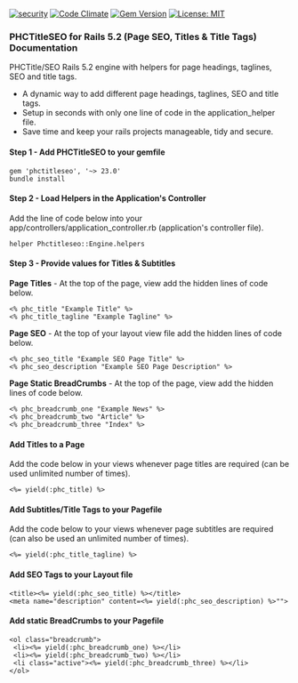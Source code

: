 [![security](https://hakiri.io/github/PHCNetworks/phc-titleseo/master.svg)](https://hakiri.io/github/PHCNetworks/phc-titleseo/master)
[![Code Climate](https://codeclimate.com/github/PHCNetworks/phc-titleseo/badges/gpa.svg)](https://codeclimate.com/github/PHCNetworks/phc-titleseo)
[![Gem Version](https://badge.fury.io/rb/phctitleseo.svg)](https://badge.fury.io/rb/phctitleseo)
[![License: MIT](https://img.shields.io/badge/License-MIT-blue.svg)](https://github.com/PHCNetworks/phc-notifi/blob/master/MIT-LICENSE)

### PHCTitleSEO for Rails 5.2 (Page SEO, Titles & Title Tags) Documentation

PHCTitle/SEO Rails 5.2 engine with helpers for page headings, taglines, SEO and title tags.

* A dynamic way to add different page headings, taglines, SEO and title tags.
* Setup in seconds with only one line of code in the application_helper file.
* Save time and keep your rails projects manageable, tidy and secure.

#### Step 1 - Add PHCTitleSEO to your gemfile  

	gem 'phctitleseo', '~> 23.0'
	bundle install

#### Step 2 - Load Helpers in the Application's Controller
Add the line of code below into your app/controllers/application_controller.rb (application's controller file).  

	helper Phctitleseo::Engine.helpers

#### Step 3 - Provide values for Titles & Subtitles
**Page Titles** - At the top of the page, view add the hidden lines of code below.

	<% phc_title "Example Title" %>
	<% phc_title_tagline "Example Tagline" %>

**Page SEO** - At the top of your layout view file add the hidden lines of code below.

	<% phc_seo_title "Example SEO Page Title" %>
	<% phc_seo_description "Example SEO Page Description" %>

**Page Static BreadCrumbs** - At the top of the page, view add the hidden lines of code below.

	<% phc_breadcrumb_one "Example News" %>
	<% phc_breadcrumb_two "Article" %>
	<% phc_breadcrumb_three "Index" %>

#### Add Titles to a Page  
Add the code below in your views whenever page titles are required (can be used unlimited number of times).  

	<%= yield(:phc_title) %>

#### Add Subtitles/Title Tags to your Pagefile
Add the code below to your views whenever page subtitles are required (can also be used an unlimited number of times).  

	<%= yield(:phc_title_tagline) %>

#### Add SEO Tags to your Layout file

	<title><%= yield(:phc_seo_title) %></title>
	<meta name="description" content=<%= yield(:phc_seo_description) %>"">

#### Add static BreadCrumbs to your Pagefile

	<ol class="breadcrumb">
	 <li><%= yield(:phc_breadcrumb_one) %></li>
	 <li><%= yield(:phc_breadcrumb_two) %></li>
	 <li class="active"><%= yield(:phc_breadcrumb_three) %></li>
	</ol>
